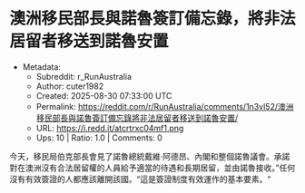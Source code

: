# 澳洲移民部長與諾魯簽訂備忘錄，將非法居留者移送到諾魯安置

- Metadata:
  - Subreddit: r_RunAustralia
  - Author: cuter1982
  - Created: 2025-08-30 07:33:00 UTC
  - Permalink: https://reddit.com/r/RunAustralia/comments/1n3vl52/澳洲移民部長與諾魯簽訂備忘錄將非法居留者移送到諾魯安置/
  - URL: https://i.redd.it/atcrtrxc04mf1.png
  - Ups: 10 | Ratio: 1.0 | Comments: 0


今天，移民局伯克部長會見了諾魯總統戴維·阿德昂、內閣和整個諾魯議會。承諾對在澳洲沒有合法居留權的人員給予適當的待遇和長期居留，並由諾魯接收。”任何沒有有效簽證的人都應該離開該國。“這是簽證制度有效運作的基本要素。“

